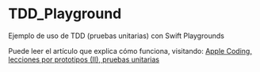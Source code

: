 # TDD_Playground
Ejemplo de uso de TDD (pruebas unitarias) con Swift Playgrounds

Puede leer el artículo que explica cómo funciona, visitando:
[Apple Coding, lecciones por prototipos (II), pruebas unitarias](https://applecoding.com/guias/lecciones-prototipos-pruebas-unitarias-xctest-tdd)
